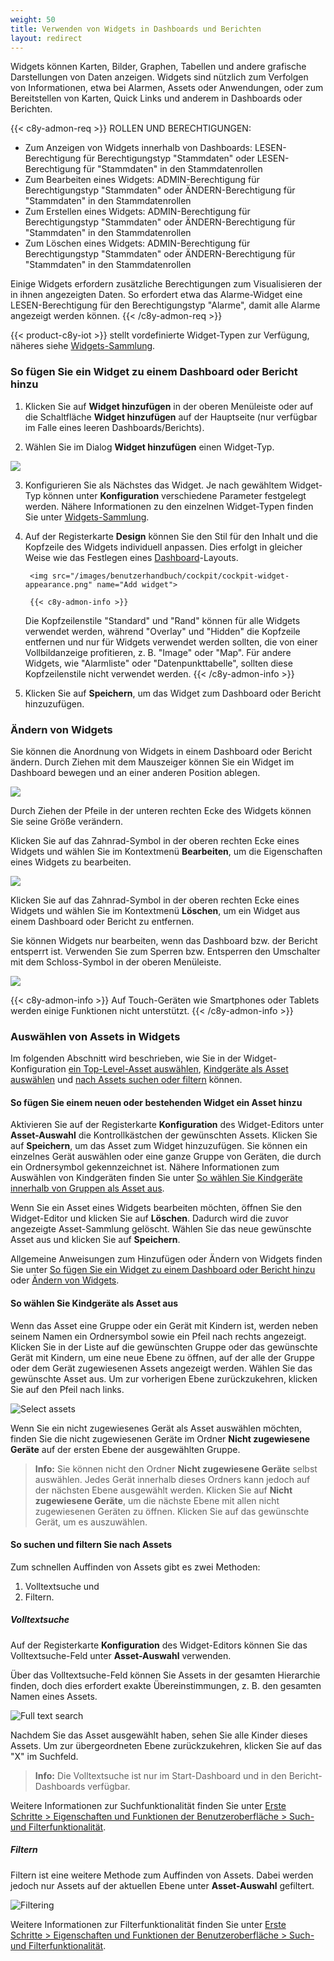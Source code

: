 ```yaml
---
weight: 50
title: Verwenden von Widgets in Dashboards und Berichten
layout: redirect
---
```


Widgets können Karten, Bilder, Graphen, Tabellen und andere grafische Darstellungen von Daten anzeigen. Widgets sind nützlich zum Verfolgen von Informationen, etwa bei Alarmen, Assets oder Anwendungen, oder zum Bereitstellen von Karten, Quick Links und anderem in Dashboards oder Berichten.

{{< c8y-admon-req >}}
ROLLEN UND BERECHTIGUNGEN:

- Zum Anzeigen von Widgets innerhalb von Dashboards: LESEN-Berechtigung für Berechtigungstyp "Stammdaten" oder LESEN-Berechtigung für "Stammdaten" in den Stammdatenrollen
- Zum Bearbeiten eines Widgets: ADMIN-Berechtigung für Berechtigungstyp "Stammdaten" oder ÄNDERN-Berechtigung für "Stammdaten" in den Stammdatenrollen
- Zum Erstellen eines Widgets: ADMIN-Berechtigung für Berechtigungstyp "Stammdaten" oder ÄNDERN-Berechtigung für "Stammdaten" in den Stammdatenrollen
- Zum Löschen eines Widgets: ADMIN-Berechtigung für Berechtigungstyp "Stammdaten" oder ÄNDERN-Berechtigung für "Stammdaten" in den Stammdatenrollen

Einige Widgets erfordern zusätzliche Berechtigungen zum Visualisieren der in ihnen angezeigten Daten. So erfordert etwa das Alarme-Widget eine LESEN-Berechtigung für den Berechtigungstyp "Alarme", damit alle Alarme angezeigt werden können.
{{< /c8y-admon-req >}}

{{< product-c8y-iot >}} stellt vordefinierte Widget-Typen zur Verfügung, näheres siehe [Widgets-Sammlung](#widgets-collection).

<a name="adding-widgets"></a>

### So fügen Sie ein Widget zu einem Dashboard oder Bericht hinzu

1. Klicken Sie auf **Widget hinzufügen** in der oberen Menüleiste oder auf die Schaltfläche **Widget hinzufügen** auf der Hauptseite (nur verfügbar im Falle eines leeren Dashboards/Berichts).

2. Wählen Sie im Dialog **Widget hinzufügen** einen Widget-Typ.

<img src="/images/benutzerhandbuch/cockpit/cockpit-widget-add.png" name="Add widget">

3. Konfigurieren Sie als Nächstes das Widget. Je nach gewähltem Widget-Typ können unter **Konfiguration** verschiedene Parameter festgelegt werden. Nähere Informationen zu den einzelnen Widget-Typen finden Sie unter [Widgets-Sammlung](#widgets-collection).

4. Auf der Registerkarte **Design** können Sie den Stil für den Inhalt und die Kopfzeile des Widgets individuell anpassen. Dies erfolgt in gleicher Weise wie das Festlegen eines [Dashboard](#creating-dashboards)-Layouts.

        <img src="/images/benutzerhandbuch/cockpit/cockpit-widget-appearance.png" name="Add widget">

        {{< c8y-admon-info >}}

    Die Kopfzeilenstile "Standard" und "Rand" können für alle Widgets verwendet werden, während "Overlay" und "Hidden" die Kopfzeile entfernen und nur für Widgets verwendet werden sollten, die von einer Vollbildanzeige profitieren, z. B. "Image" oder "Map". Für andere Widgets, wie "Alarmliste" oder "Datenpunkttabelle", sollten diese Kopfzeilenstile nicht verwendet werden.
    {{< /c8y-admon-info >}}

5.  Klicken Sie auf **Speichern**, um das Widget zum Dashboard oder Bericht hinzuzufügen.

<a name="modifying-widgets"></a>

### Ändern von Widgets

Sie können die Anordnung von Widgets in einem Dashboard oder Bericht ändern. Durch Ziehen mit dem Mauszeiger können Sie ein Widget im Dashboard bewegen und an einer anderen Position ablegen.

<img src="/images/benutzerhandbuch/cockpit/cockpit-dashboard-widgets.png" name="Arrange widgets"/>

Durch Ziehen der Pfeile in der unteren rechten Ecke des Widgets können Sie seine Größe verändern.

Klicken Sie auf das Zahnrad-Symbol in der oberen rechten Ecke eines Widgets und wählen Sie im Kontextmenü **Bearbeiten**, um die Eigenschaften eines Widgets zu bearbeiten.

<img src="/images/benutzerhandbuch/cockpit/cockpit-dashboard-widget-menu.png" name="Edit widget"/>

Klicken Sie auf das Zahnrad-Symbol in der oberen rechten Ecke eines Widgets und wählen Sie im Kontextmenü **Löschen**, um ein Widget aus einem Dashboard oder Bericht zu entfernen.

Sie können Widgets nur bearbeiten, wenn das Dashboard bzw. der Bericht entsperrt ist. Verwenden Sie zum Sperren bzw. Entsperren den Umschalter mit dem Schloss-Symbol in der oberen Menüleiste.

<img src="/images/benutzerhandbuch/cockpit/cockpit-dashboard-lock.png" name="Lock dashboard"/>

{{< c8y-admon-info >}}
Auf Touch-Geräten wie Smartphones oder Tablets werden einige Funktionen nicht unterstützt.
{{< /c8y-admon-info >}}

<a name="target-assets"></a>
### Auswählen von Assets in Widgets

Im folgenden Abschnitt wird beschrieben, wie Sie in der Widget-Konfiguration [ein Top-Level-Asset auswählen](#add-asset), [Kindgeräte als Asset auswählen](#asset-groups) und [nach Assets suchen oder filtern](#asset-search) können.

<a name="add-asset"></a>
#### So fügen Sie einem neuen oder bestehenden Widget ein Asset hinzu

Aktivieren Sie auf der Registerkarte **Konfiguration** des Widget-Editors unter **Asset-Auswahl** die Kontrollkästchen der gewünschten Assets. Klicken Sie auf **Speichern**, um das Asset zum Widget hinzuzufügen.
Sie können ein einzelnes Gerät auswählen oder eine ganze Gruppe von Geräten, die durch ein Ordnersymbol gekennzeichnet ist. Nähere Informationen zum Auswählen von Kindgeräten finden Sie unter [So wählen Sie Kindgeräte innerhalb von Gruppen als Asset aus](#asset-groups).

Wenn Sie ein Asset eines Widgets bearbeiten möchten, öffnen Sie den Widget-Editor und klicken Sie auf **Löschen**. Dadurch wird die zuvor angezeigte Asset-Sammlung gelöscht. Wählen Sie das neue gewünschte Asset aus und klicken Sie auf **Speichern**.  

Allgemeine Anweisungen zum Hinzufügen oder Ändern von Widgets finden Sie unter [So fügen Sie ein Widget zu einem Dashboard oder Bericht hinzu](#adding-widgets) oder [Ändern von Widgets](#modifying-widgets).

<a name="asset-groups"></a>
#### So wählen Sie Kindgeräte als Asset aus

Wenn das Asset eine Gruppe oder ein Gerät mit Kindern ist, werden neben seinem Namen ein Ordnersymbol sowie ein Pfeil nach rechts angezeigt. Klicken Sie in der Liste auf die gewünschten Gruppe oder das gewünschte Gerät mit Kindern, um eine neue Ebene zu öffnen, auf der alle der Gruppe oder dem Gerät zugewiesenen Assets angezeigt werden. Wählen Sie das gewünschte Asset aus. Um zur vorherigen Ebene zurückzukehren, klicken Sie auf den Pfeil nach links.

![Select assets](/images/benutzerhandbuch/cockpit/cockpit-asset-selection.png)

Wenn Sie ein nicht zugewiesenes Gerät als Asset auswählen möchten, finden Sie die nicht zugewiesenen Geräte im Ordner **Nicht zugewiesene Geräte** auf der ersten Ebene der ausgewählten Gruppe.

>**Info:** Sie können nicht den Ordner **Nicht zugewiesene Geräte** selbst auswählen. Jedes Gerät innerhalb dieses Ordners kann jedoch auf der nächsten Ebene ausgewählt werden. Klicken Sie auf **Nicht zugewiesene Geräte**, um die nächste Ebene mit allen nicht zugewiesenen Geräten zu öffnen. Klicken Sie auf das gewünschte Gerät, um es auszuwählen.


<a name="asset-search"></a>
#### So suchen und filtern Sie nach Assets

Zum schnellen Auffinden von Assets gibt es zwei Methoden:

1. Volltextsuche und
2. Filtern.

<a name="general-search"></a>
##### Volltextsuche

Auf der Registerkarte **Konfiguration** des Widget-Editors können Sie das Volltextsuche-Feld unter **Asset-Auswahl** verwenden.

Über das Volltextsuche-Feld können Sie Assets in der gesamten Hierarchie finden, doch dies erfordert exakte Übereinstimmungen, z. B. den gesamten Namen eines Assets.

![Full text search](/images/benutzerhandbuch/cockpit/cockpit-asset-global-search.png)

Nachdem Sie das Asset ausgewählt haben, sehen Sie alle Kinder dieses Assets. Um zur übergeordneten Ebene zurückzukehren, klicken Sie auf das "X" im Suchfeld.

> **Info:** Die Volltextsuche ist nur im Start-Dashboard und in den Bericht-Dashboards verfügbar.

Weitere Informationen zur Suchfunktionalität finden Sie unter [Erste Schritte > Eigenschaften und Funktionen der Benutzeroberfläche > Such- und Filterfunktionalität](/benutzerhandbuch/getting-started-de/#searching-and-filtering).

<a name="column-filter-asset"></a>
##### Filtern

Filtern ist eine weitere Methode zum Auffinden von Assets. Dabei werden jedoch nur Assets auf der aktuellen Ebene unter **Asset-Auswahl** gefiltert.

![Filtering](/images/benutzerhandbuch/cockpit/cockpit-asset-column-filter.png)

Weitere Informationen zur Filterfunktionalität finden Sie unter [Erste Schritte > Eigenschaften und Funktionen der Benutzeroberfläche > Such- und Filterfunktionalität](/benutzerhandbuch/getting-started-de/#searching-and-filtering).

